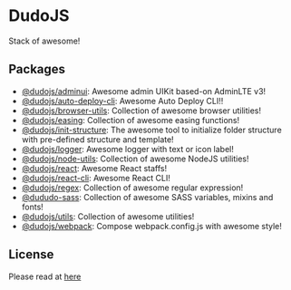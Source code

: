# DudoJS
Stack of awesome!


## Packages
 * [@dudojs/adminui](./packages/dudo-adminui): Awesome admin UIKit based-on AdminLTE v3!
 * [@dudojs/auto-deploy-cli](./packages/dudo-auto-deploy-cli): Awesome Auto Deploy CLI!!
 * [@dudojs/browser-utils](packages/dudo-browser-utils): Collection of awesome browser utilities! 
 * [@dudojs/easing](./packages/dudo-easing): Collection of awesome easing functions!
 * [@dudojs/init-structure](./packages/dudo-init-structure): The awesome tool to initialize folder structure with pre-defined structure and template!
 * [@dudojs/logger](./packages/dudo-logger): Awesome logger with text or icon label!
 * [@dudojs/node-utils](./packages/dudo-node-utils): Collection of awesome NodeJS utilities!
 * [@dudojs/react](./packages/dudo-react): Awesome React staffs!
 * [@dudojs/react-cli](./packages/dudo-react-cli): Awesome React CLI!
 * [@dudojs/regex](./packages/dudo-regex): Collection of awesome regular expression!
 * [@dududo-sass](./packages/dudo-sass): Collection of awesome SASS variables, mixins and fonts!
 * [@dudojs/utils](./packages/dudo-utils): Collection of awesome utilities!
 * [@dudojs/webpack](./packages/dudo-webpack): Compose webpack.config.js with awesome style!


## License
Please read at [here](./LICENSE.md)
